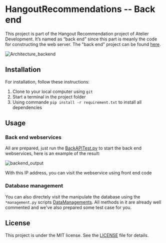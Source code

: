 # HangoutRecommendations -- Back end
This project is part of the Hangout Recommendation project of Atelier Development. It’s named as “back end” since this part is meanly the code for constructing the web server. The "back end" project can be found  [here](https://github.com/CHUht/Hangout_Recommendations_Front_End/edit/master/README.md).

![Architecture_backend](https://github.com/CHUht/Hangout_Recommendations_Back_End/blob/master/others/architecture_backend.jpg)

## Installation
For installation, follow these instructions:

1. Clone to your local computer using `git`
1. Start a terminal in the project folder
1. Using commande `pip install -r requirement.txt` to install all dependencies

## Usage

### Back end webservices

All are prepared, just run the [BackAPITest.py](https://github.com/CHUht/Hangout_Recommendations_Back_End/blob/master/DataManagements/BackAPITest.py) to start the back end webservices, here is an example of the result:

![backend_output](https://github.com/CHUht/Hangout_Recommendations_Back_End/blob/master/others/backend_output.jpg)

With this IP address, you can visit the webservice using front end code

### Database management

You can also directely visit the manipulate the database using the `*management.py` scripts [DataManagements](https://github.com/CHUht/Hangout_Recommendations_Back_End/tree/master/DataManagements). All methods in it are already well commented and we've also prepared some test case for you.


## License 
This project  is under the MIT license. See the [LICENSE](https://github.com/CHUht/Hangout_Recommendations_Back_End/blob/master/LICENSE) file for details.
